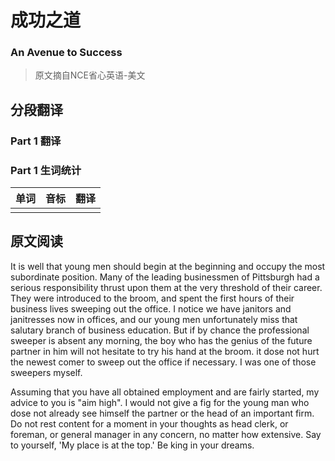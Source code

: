 # 成功之道
### An Avenue to Success
>原文摘自NCE省心英语-美文

## 分段翻译

### Part 1 翻译

### Part 1 生词统计
| 单词 | 音标 | 翻译 |
|-|-|-|
|  |  |  |

## 原文阅读
It is well that young men should begin at the beginning and occupy the most subordinate position. Many of the leading businessmen of Pittsburgh had a serious responsibility thrust upon them at the very threshold of their career. They were introduced to the broom, and spent the first hours of their business lives sweeping out the office. I notice we have janitors and janitresses now in offices, and our young men unfortunately miss that salutary branch of business education. But if by chance the professional sweeper is absent any morning, the boy who has the genius of the future partner in him will not hesitate to try his hand at the broom. it dose not hurt the newest comer to sweep out the office if necessary. I was one of those sweepers myself.

Assuming that you have all obtained employment and are fairly started, my advice to you is "aim high". I would not give a fig for the young man who dose not already see himself the partner or the head of an important firm. Do not rest content for a moment in your thoughts as head clerk, or foreman, or general manager in any concern, no matter how extensive. Say to yourself, 'My place is at the top.' Be king in your dreams.